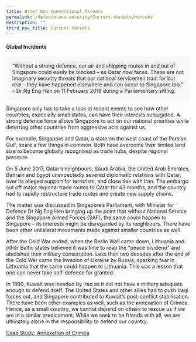 ```yaml
---
title: Other Non Conventional Threats
permalink: /defence-and-security/Current-threats/nonconv
description: ""
third_nav_title: Current threats
---
```



#### Global Incidents 

<div style="border:0px solid #0505f8;background-color:#f8f8f8;padding:1.2em;">
“Without a strong defence, our air and shipping routes in and out of Singapore could easily be blocked – as Qatar now faces. These are not imaginary security threats that our national servicemen train for but real – they have happened elsewhere and can occur to Singapore too.” – Dr Ng Eng Hen on 11 February 2019 during a Parliamentary sitting.
</div>

Singapore only has to take a look at recent events to see how other countries, especially small states, can have their interests subjugated. A strong defence force allows Singapore to act on our national priorities while deterring other countries from aggressive acts against us.

For example, Singapore and Qatar, a state on the west coast of the Persian Gulf, share a few things in common. Both have overcome their limited land size to become globally recognised as trade hubs, despite regional pressure. 

On 5 June 2017, Qatar’s neighbours, Saudi Arabia, the United Arab Emirates, Bahrain and Egypt unexpectedly severed diplomatic relations with Qatar, over its alleged support for terrorism, and close ties with Iran. The embargo cut off major regional trade routes to Qatar for 43 months, and the country had to rapidly restructure trade routes and create new supply chains.

The matter was discussed in Singapore’s Parliament, with Minister for Defence Dr Ng Eng Hen bringing up the point that without National Service and the Singapore Armed Forces (SAF), the same could happen to Singapore – its interests might be disregarded by its neighbours. There have been other unilateral movements made against smaller countries as well. 

After the Cold War ended, when the Berlin Wall came down, Lithuania and other Baltic states believed it was time to reap the “peace dividend” and abolished their military conscription. Less than two decades after the end of the Cold War came the invasion of Ukraine by Russia, sparking fear in Lithuania that the same could happen to Lithuania. This was a lesson that one can never take self-defence for granted. 

In 1990, Kuwait was invaded by Iraq as it did not have a military adequate enough to defend itself. The United States and other allies had to push Iraqi forces out, and Singapore contributed to Kuwait’s post-conflict stabilisation. There have been other examples as well, such as the annexation of Crimea. 
Hence, as a small country, we cannot depend on others to rescue us if we are in a similar predicament. While we seek to be friends with all, we are ultimately alone in the responsibility to defend our country.

[Case Study: Annexation of Crimea](/defence-and-security/case-studies/crimea)